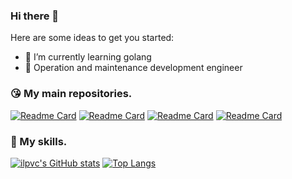 ### Hi there 👋


Here are some ideas to get you started:

- 🌱 I’m currently learning golang
- 🤔 Operation and maintenance development engineer

### 😘 My main repositories.
[![Readme Card](https://github-readme-stats.vercel.app/api/pin/?username=ilpvc&repo=LAF)](https://github.com/ilpvc/LAF)
[![Readme Card](https://github-readme-stats.vercel.app/api/pin/?username=ilpvc&repo=ilpvc.github.io)](https://github.com/ilpvc/ilpvc.github.io)
[![Readme Card](https://github-readme-stats.vercel.app/api/pin/?username=ilpvc&repo=laf-admin)](https://github.com/ilpvc/laf-admin)
[![Readme Card](https://github-readme-stats.vercel.app/api/pin/?username=ilpvc&repo=LostandFound)](https://github.com/ilpvc/LostandFound)
### 💯 My skills.
[![ilpvc's GitHub stats](https://github-readme-stats.vercel.app/api?username=ilpvc&show_icons=true&theme=radical)](https://github.com/anuraghazra/github-readme-stats)
[![Top Langs](https://github-readme-stats.vercel.app/api/top-langs/?username=ilpvc)](https://github.com/anuraghazra/github-readme-stats)
